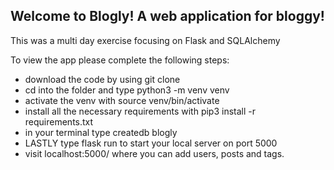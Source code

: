 ## Welcome to Blogly! A web application for bloggy!

This was a multi day exercise focusing on Flask and SQLAlchemy

To view the app please complete the following steps:

- download the code by using git clone
- cd into the folder and type python3 -m venv venv
- activate the venv with source venv/bin/activate
- install all the necessary requirements with pip3 install -r requirements.txt
- in your terminal type createdb blogly
- LASTLY type flask run to start your local server on port 5000
- visit localhost:5000/ where you can add users, posts and tags.
